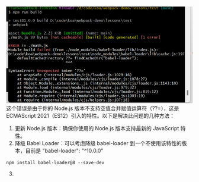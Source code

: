 ![alt text](image.png)
这个错误是由于你的 Node.js 版本不支持空值合并赋值运算符（??=），这是 ECMAScript 2021（ES12）引入的特性。以下是解决此问题的几种方法：

1. 更新 Node.js 版本：确保你使用的 Node.js 版本支持最新的 JavaScript 特性。
2. 降级 Babel Loader：可以考虑降级 babel-loader 到一个不使用该特性的版本，目前是 "babel-loader": "^10.0.0"

```
npm install babel-loader@8 --save-dev
```

3.
